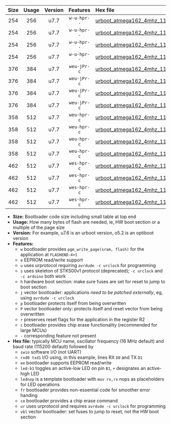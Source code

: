 |Size|Usage|Version|Features|Hex file|
|:-:|:-:|:-:|:-:|:--|
|254|256|u7.7|`w-u-hpr--`|[urboot_atmega162_4mhz_115200bps_swio_rxb2_txb3_led+b0_ur.hex](https://raw.githubusercontent.com/stefanrueger/urboot.hex/main/mcus/atmega162/fcpu_4mhz/115200_bps/urboot_atmega162_4mhz_115200bps_swio_rxb2_txb3_led+b0_ur.hex)|
|254|256|u7.7|`w-u-hpr--`|[urboot_atmega162_4mhz_115200bps_swio_rxb2_txb3_lednop_ur.hex](https://raw.githubusercontent.com/stefanrueger/urboot.hex/main/mcus/atmega162/fcpu_4mhz/115200_bps/urboot_atmega162_4mhz_115200bps_swio_rxb2_txb3_lednop_ur.hex)|
|254|256|u7.7|`w-u-hpr--`|[urboot_atmega162_4mhz_115200bps_swio_rxd0_txd1_led+b0_ur.hex](https://raw.githubusercontent.com/stefanrueger/urboot.hex/main/mcus/atmega162/fcpu_4mhz/115200_bps/urboot_atmega162_4mhz_115200bps_swio_rxd0_txd1_led+b0_ur.hex)|
|254|256|u7.7|`w-u-hpr--`|[urboot_atmega162_4mhz_115200bps_swio_rxd0_txd1_lednop_ur.hex](https://raw.githubusercontent.com/stefanrueger/urboot.hex/main/mcus/atmega162/fcpu_4mhz/115200_bps/urboot_atmega162_4mhz_115200bps_swio_rxd0_txd1_lednop_ur.hex)|
|376|384|u7.7|`weu-jPr-c`|[urboot_atmega162_4mhz_115200bps_swio_rxb2_txb3_ee_led+b0_fr_ce_ur_vbl.hex](https://raw.githubusercontent.com/stefanrueger/urboot.hex/main/mcus/atmega162/fcpu_4mhz/115200_bps/urboot_atmega162_4mhz_115200bps_swio_rxb2_txb3_ee_led+b0_fr_ce_ur_vbl.hex)|
|376|384|u7.7|`weu-jPr-c`|[urboot_atmega162_4mhz_115200bps_swio_rxb2_txb3_ee_lednop_fr_ce_ur_vbl.hex](https://raw.githubusercontent.com/stefanrueger/urboot.hex/main/mcus/atmega162/fcpu_4mhz/115200_bps/urboot_atmega162_4mhz_115200bps_swio_rxb2_txb3_ee_lednop_fr_ce_ur_vbl.hex)|
|376|384|u7.7|`weu-jPr-c`|[urboot_atmega162_4mhz_115200bps_swio_rxd0_txd1_ee_led+b0_fr_ce_ur_vbl.hex](https://raw.githubusercontent.com/stefanrueger/urboot.hex/main/mcus/atmega162/fcpu_4mhz/115200_bps/urboot_atmega162_4mhz_115200bps_swio_rxd0_txd1_ee_led+b0_fr_ce_ur_vbl.hex)|
|376|384|u7.7|`weu-jPr-c`|[urboot_atmega162_4mhz_115200bps_swio_rxd0_txd1_ee_lednop_fr_ce_ur_vbl.hex](https://raw.githubusercontent.com/stefanrueger/urboot.hex/main/mcus/atmega162/fcpu_4mhz/115200_bps/urboot_atmega162_4mhz_115200bps_swio_rxd0_txd1_ee_lednop_fr_ce_ur_vbl.hex)|
|358|512|u7.7|`weu-hpr-c`|[urboot_atmega162_4mhz_115200bps_swio_rxb2_txb3_ee_led+b0_fr_ce_ur.hex](https://raw.githubusercontent.com/stefanrueger/urboot.hex/main/mcus/atmega162/fcpu_4mhz/115200_bps/urboot_atmega162_4mhz_115200bps_swio_rxb2_txb3_ee_led+b0_fr_ce_ur.hex)|
|358|512|u7.7|`weu-hpr-c`|[urboot_atmega162_4mhz_115200bps_swio_rxb2_txb3_ee_lednop_fr_ce_ur.hex](https://raw.githubusercontent.com/stefanrueger/urboot.hex/main/mcus/atmega162/fcpu_4mhz/115200_bps/urboot_atmega162_4mhz_115200bps_swio_rxb2_txb3_ee_lednop_fr_ce_ur.hex)|
|358|512|u7.7|`weu-hpr-c`|[urboot_atmega162_4mhz_115200bps_swio_rxd0_txd1_ee_led+b0_fr_ce_ur.hex](https://raw.githubusercontent.com/stefanrueger/urboot.hex/main/mcus/atmega162/fcpu_4mhz/115200_bps/urboot_atmega162_4mhz_115200bps_swio_rxd0_txd1_ee_led+b0_fr_ce_ur.hex)|
|358|512|u7.7|`weu-hpr-c`|[urboot_atmega162_4mhz_115200bps_swio_rxd0_txd1_ee_lednop_fr_ce_ur.hex](https://raw.githubusercontent.com/stefanrueger/urboot.hex/main/mcus/atmega162/fcpu_4mhz/115200_bps/urboot_atmega162_4mhz_115200bps_swio_rxd0_txd1_ee_lednop_fr_ce_ur.hex)|
|462|512|u7.7|`wes-hpr-c`|[urboot_atmega162_4mhz_115200bps_swio_rxb2_txb3_ee_led+b0_fr_ce.hex](https://raw.githubusercontent.com/stefanrueger/urboot.hex/main/mcus/atmega162/fcpu_4mhz/115200_bps/urboot_atmega162_4mhz_115200bps_swio_rxb2_txb3_ee_led+b0_fr_ce.hex)|
|462|512|u7.7|`wes-hpr-c`|[urboot_atmega162_4mhz_115200bps_swio_rxb2_txb3_ee_lednop_fr_ce.hex](https://raw.githubusercontent.com/stefanrueger/urboot.hex/main/mcus/atmega162/fcpu_4mhz/115200_bps/urboot_atmega162_4mhz_115200bps_swio_rxb2_txb3_ee_lednop_fr_ce.hex)|
|462|512|u7.7|`wes-hpr-c`|[urboot_atmega162_4mhz_115200bps_swio_rxd0_txd1_ee_led+b0_fr_ce.hex](https://raw.githubusercontent.com/stefanrueger/urboot.hex/main/mcus/atmega162/fcpu_4mhz/115200_bps/urboot_atmega162_4mhz_115200bps_swio_rxd0_txd1_ee_led+b0_fr_ce.hex)|
|462|512|u7.7|`wes-hpr-c`|[urboot_atmega162_4mhz_115200bps_swio_rxd0_txd1_ee_lednop_fr_ce.hex](https://raw.githubusercontent.com/stefanrueger/urboot.hex/main/mcus/atmega162/fcpu_4mhz/115200_bps/urboot_atmega162_4mhz_115200bps_swio_rxd0_txd1_ee_lednop_fr_ce.hex)|

- **Size:** Bootloader code size including small table at top end
- **Usage:** How many bytes of flash are needed, ie, HW boot section or a multiple of the page size
- **Version:** For example, u7.6 is an urboot version, o5.2 is an optiboot version
- **Features:**
  + `w` bootloader provides `pgm_write_page(sram, flash)` for the application at `FLASHEND-4+1`
  + `e` EEPROM read/write support
  + `u` uses urprotocol requiring `avrdude -c urclock` for programming
  + `s` uses skeleton of STK500v1 protocol (deprecated); `-c urclock` and `-c arduino` both work
  + `h` hardware boot section: make sure fuses are set for reset to jump to boot section
  + `j` vector bootloader: applications *need to be patched externally*, eg, using `avrdude -c urclock`
  + `p` bootloader protects itself from being overwritten
  + `P` vector bootloader only: protects itself and reset vector from being overwritten
  + `r` preserves reset flags for the application in the register R2
  + `c` bootloader provides chip erase functionality (recommended for large MCUs)
  + `-` corresponding feature not present
- **Hex file:** typically MCU name, oscillator frequency (16 MHz default) and baud rate (115200 default) followed by
  + `swio` software I/O (not UART)
  + `rxd0 txd1` I/O using, in this example, lines RX `D0` and TX `D1`
  + `ee` bootloader supports EEPROM read/write
  + `led-b1` toggles an active-low LED on pin `B1`, `+` designates an active-high LED
  + `lednop` is a template bootloader with `mov rx,rx` nops as placeholders for LED operations
  + `fr` bootloader provides non-essential code for smoother error handing
  + `ce` bootloader provides a chip erase command
  + `ur` uses urprotocol and requires `avrdude -c urclock` for programming
  + `vbl` vector bootloader: set fuses to jump to reset, not the HW boot section
